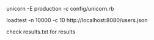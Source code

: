unicorn -E production -c config/unicorn.rb

loadtest -n 10000 -c 10 http://localhost:8080/users.json


check results.txt for results


